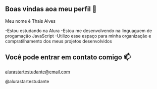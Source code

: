 ## Boas vindas aoa meu perfil 💛

Meu nome é Thais Alves

-Estou estudando na Alura 
-Estou me desenvolvendo na linguaguem de progamação JavaScript
-Utilizo esse espaço para minha organização e compratilhamento dos meus projetos desenvolvidos

## Você pode entrar em contato comigo 📫

alurastartestudante@email.com


@alurastartestudante
